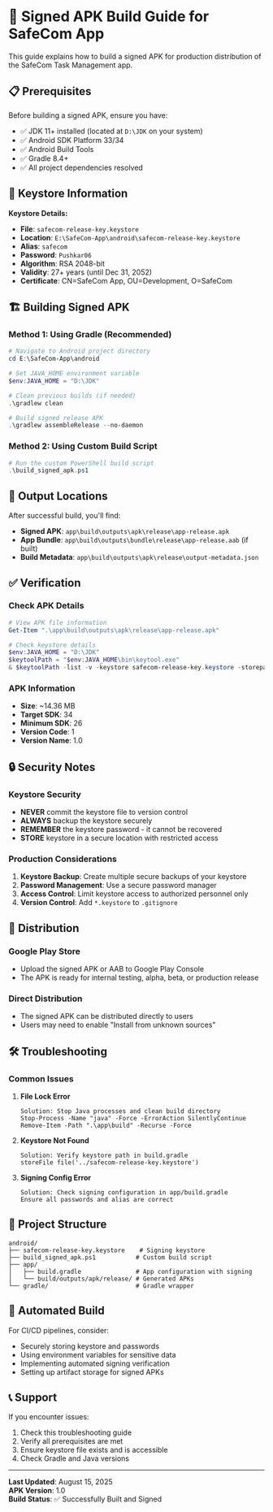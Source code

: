 # 🔐 Signed APK Build Guide for SafeCom App

This guide explains how to build a signed APK for production distribution of the SafeCom Task Management app.

## 📋 Prerequisites

Before building a signed APK, ensure you have:

- ✅ JDK 11+ installed (located at `D:\JDK` on your system)
- ✅ Android SDK Platform 33/34
- ✅ Android Build Tools
- ✅ Gradle 8.4+
- ✅ All project dependencies resolved

## 🔑 Keystore Information

**Keystore Details:**
- **File**: `safecom-release-key.keystore`
- **Location**: `E:\SafeCom-App\android\safecom-release-key.keystore`
- **Alias**: `safecom`
- **Password**: `Pushkar06`
- **Algorithm**: RSA 2048-bit
- **Validity**: 27+ years (until Dec 31, 2052)
- **Certificate**: CN=SafeCom App, OU=Development, O=SafeCom

## 🏗️ Building Signed APK

### Method 1: Using Gradle (Recommended)

```powershell
# Navigate to Android project directory
cd E:\SafeCom-App\android

# Set JAVA_HOME environment variable
$env:JAVA_HOME = "D:\JDK"

# Clean previous builds (if needed)
.\gradlew clean

# Build signed release APK
.\gradlew assembleRelease --no-daemon
```

### Method 2: Using Custom Build Script

```powershell
# Run the custom PowerShell build script
.\build_signed_apk.ps1
```

## 📱 Output Locations

After successful build, you'll find:

- **Signed APK**: `app\build\outputs\apk\release\app-release.apk`
- **App Bundle**: `app\build\outputs\bundle\release\app-release.aab` (if built)
- **Build Metadata**: `app\build\outputs\apk\release\output-metadata.json`

## ✅ Verification

### Check APK Details
```powershell
# View APK file information
Get-Item ".\app\build\outputs\apk\release\app-release.apk"

# Check keystore details
$env:JAVA_HOME = "D:\JDK"
$keytoolPath = "$env:JAVA_HOME\bin\keytool.exe"
& $keytoolPath -list -v -keystore safecom-release-key.keystore -storepass "Pushkar06"
```

### APK Information
- **Size**: ~14.36 MB
- **Target SDK**: 34
- **Minimum SDK**: 26
- **Version Code**: 1
- **Version Name**: 1.0

## 🔒 Security Notes

### Keystore Security
- **NEVER** commit the keystore file to version control
- **ALWAYS** backup the keystore securely
- **REMEMBER** the keystore password - it cannot be recovered
- **STORE** keystore in a secure location with restricted access

### Production Considerations
1. **Keystore Backup**: Create multiple secure backups of your keystore
2. **Password Management**: Use a secure password manager
3. **Access Control**: Limit keystore access to authorized personnel only
4. **Version Control**: Add `*.keystore` to `.gitignore`

## 🚀 Distribution

### Google Play Store
- Upload the signed APK or AAB to Google Play Console
- The APK is ready for internal testing, alpha, beta, or production release

### Direct Distribution
- The signed APK can be distributed directly to users
- Users may need to enable "Install from unknown sources"

## 🛠️ Troubleshooting

### Common Issues

1. **File Lock Error**
   ```
   Solution: Stop Java processes and clean build directory
   Stop-Process -Name "java" -Force -ErrorAction SilentlyContinue
   Remove-Item -Path ".\app\build" -Recurse -Force
   ```

2. **Keystore Not Found**
   ```
   Solution: Verify keystore path in build.gradle
   storeFile file('../safecom-release-key.keystore')
   ```

3. **Signing Config Error**
   ```
   Solution: Check signing configuration in app/build.gradle
   Ensure all passwords and alias are correct
   ```

## 📁 Project Structure

```
android/
├── safecom-release-key.keystore    # Signing keystore
├── build_signed_apk.ps1           # Custom build script
├── app/
│   ├── build.gradle               # App configuration with signing
│   └── build/outputs/apk/release/ # Generated APKs
└── gradle/                        # Gradle wrapper
```

## 🔄 Automated Build

For CI/CD pipelines, consider:
- Securely storing keystore and passwords
- Using environment variables for sensitive data
- Implementing automated signing verification
- Setting up artifact storage for signed APKs

## 📞 Support

If you encounter issues:
1. Check this troubleshooting guide
2. Verify all prerequisites are met
3. Ensure keystore file exists and is accessible
4. Check Gradle and Java versions

---

**Last Updated**: August 15, 2025  
**APK Version**: 1.0  
**Build Status**: ✅ Successfully Built and Signed
